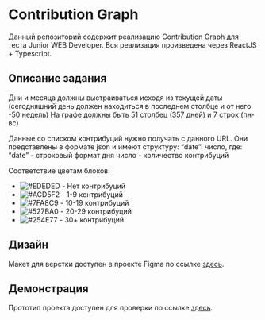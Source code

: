 # Contribution Graph

Данный репозиторий содержит реализацию Contribution Graph для теста Junior WEB Developer. Вся реализация произведена через ReactJS + Typescript.

## Описание задания

Дни и месяца должны выстраиваться исходя из текущей даты (сегодняшний день
должен находиться в последнем столбце и от него -50 недель)
На графе должны быть 51 столбец (357 дней) и 7 строк (пн-вс)

Данные со списком контрибуций нужно получать с данного URL. Они представлены в
формате json и имеют структуру: “date”: число, где:
“date” - строковый формат дня
число - количество контрибуций

Соответствие цветам блоков:

- ![#EDEDED](https://placehold.co/15x15/EDEDED/EDEDED.png) - Нет контрибуций
- ![#ACD5F2](https://placehold.co/15x15/ACD5F2/ACD5F2.png) - 1-9 контрибуций
- ![#7FA8C9](https://placehold.co/15x15/7FA8C9/7FA8C9.png) - 10-19 контрибуций
- ![#527BA0](https://placehold.co/15x15/527BA0/527BA0.png) - 20-29 контрибуций
- ![#254E77](https://placehold.co/15x15/254E77/254E77.png) - 30+ контрибуций

## Дизайн

Макет для верстки доступен в проекте Figma по ссылке [здесь](https://www.figma.com/file/shD187YQ4zeQ6x2DGN6avE/%D0%A2%D0%B5%D1%81%D1%82%D0%BE%D0%B2%D0%BE%D0%B5-%D0%B7%D0%B0%D0%B4%D0%B0%D0%BD%D0%B8%D0%B5?type=design&node-id=2-1482&mode=design&t=M3j3U28Xq5DBHRdB-0).

## Демонстрация

Прототип проекта доступен для проверки по ссылке [здесь](https://www.figma.com/file/shD187YQ4zeQ6x2DGN6avE/%D0%A2%D0%B5%D1%81%D1%82%D0%BE%D0%B2%D0%BE%D0%B5-%D0%B7%D0%B0%D0%B4%D0%B0%D0%BD%D0%B8%D0%B5?type=design&node-id=2-1482&mode=design&t=M3j3U28Xq5DBHRdB-0).